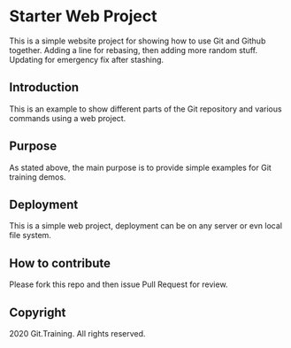 # Starter Web Project

This is a simple website project for showing how to use Git and Github together. Adding a line for rebasing, then adding more random stuff. Updating for emergency fix after stashing.

## Introduction

This is an example to show different parts of the Git repository and various commands using a web project.

## Purpose

As stated above, the main purpose is to provide simple examples for Git training demos.

## Deployment

This is a simple web project, deployment can be on any server or evn local file system.

## How to contribute

Please fork this repo and then issue Pull Request for review.

## Copyright

2020 Git.Training. All rights reserved.

